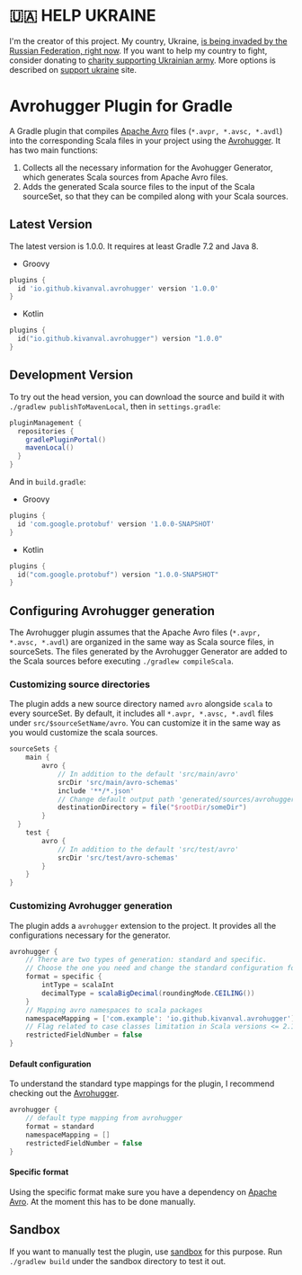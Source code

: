 # 🇺🇦 HELP UKRAINE

I'm the creator of this project.
My country, Ukraine, [is being invaded by the Russian Federation, right now](https://war.ukraine.ua). If you want to help my country to fight, consider donating to [charity supporting Ukrainian army](https://www.comebackalive.in.ua/). More options is described on [support ukraine](https://supportukrainenow.org/) site.

# Avrohugger Plugin for Gradle

A Gradle plugin that compiles [Apache Avro](https://avro.apache.org/docs/1.11.1/) files (```*.avpr, *.avsc, *.avdl```) 
into the corresponding Scala files in your project using the [Avrohugger](https://github.com/julianpeeters/avrohugger).
It has two main functions:
1. Collects all the necessary information for the Avohugger Generator, which generates Scala sources from Apache Avro files.
2. Adds the generated Scala source files to the input of the Scala sourceSet, so that they can be compiled along with your Scala sources.

## Latest Version

The latest version is 1.0.0. It requires at least Gradle 7.2 and Java 8.
- Groovy
```groovy
plugins {
  id 'io.github.kivanval.avrohugger' version '1.0.0'
}
```
- Kotlin
```kotlin
plugins {
  id("io.github.kivanval.avrohugger") version "1.0.0"
}
```

## Development Version

To try out the head version, you can download the source and build it with ```./gradlew publishToMavenLocal```, then in ```settings.gradle```:
```groovy
pluginManagement {
  repositories {
    gradlePluginPortal()
    mavenLocal()
  }
}
```
And in ```build.gradle```:
- Groovy
```groovy
plugins {
  id 'com.google.protobuf' version '1.0.0-SNAPSHOT'
}
```
- Kotlin
```kotlin
plugins {
  id("com.google.protobuf") version "1.0.0-SNAPSHOT"
}
```

## Configuring Avrohugger generation

The Avrohugger plugin assumes that the Apache Avro files (```*.avpr, *.avsc, *.avdl```) 
are organized in the same way as Scala source files, in sourceSets. 
The files generated by the Avrohugger Generator are added to the Scala sources 
before executing ```./gradlew compileScala```.

### Customizing source directories

The plugin adds a new source directory named ```avro``` alongside ```scala``` to every sourceSet. 
By default, it includes all ```*.avpr, *.avsc, *.avdl``` files under ```src/$sourceSetName/avro```. 
You can customize it in the same way as you would customize the scala sources.
```groovy
sourceSets {
    main {
        avro {
            // In addition to the default 'src/main/avro'
            srcDir 'src/main/avro-schemas'
            include '**/*.json'
            // Change default output path 'generated/sources/avrohugger/scala/main'
            destinationDirectory = file("$rootDir/someDir")
        }
  }
    test {
        avro {
            // In addition to the default 'src/test/avro'
            srcDir 'src/test/avro-schemas'
        }
    }
}
```

### Customizing Avrohugger generation

The plugin adds a ```avrohugger``` extension to the project.
It provides all the configurations necessary for the generator.

```groovy
avrohugger {
    // There are two types of generation: standard and specific. 
    // Choose the one you need and change the standard configuration for the types if necessary.
    format = specific {
        intType = scalaInt
        decimalType = scalaBigDecimal(roundingMode.CEILING())
    }
    // Mapping avro namespaces to scala packages
    namespaceMapping = ['com.example': 'io.github.kivanval.avrohugger']
    // Flag related to case classes limitation in Scala versions <= 2.10.*
    restrictedFieldNumber = false
}
```
#### Default configuration

To understand the standard type mappings for the plugin, 
I recommend checking out the [Avrohugger](https://github.com/julianpeeters/avrohugger).

```groovy
avrohugger {
    // default type mapping from avrohugger
    format = standard
    namespaceMapping = []
    restrictedFieldNumber = false
}
```

#### Specific format

Using the specific format make sure you have 
a dependency on [Apache Avro](https://mvnrepository.com/artifact/org.apache.avro/avro). 
At the moment this has to be done manually.

## Sandbox

If you want to manually test the plugin, 
use [sandbox](https://github.com/kivanval/gradle-avrohugger/tree/develop/sandbox) for this purpose.
Run ```./gradlew build``` under the sandbox directory to test it out.
